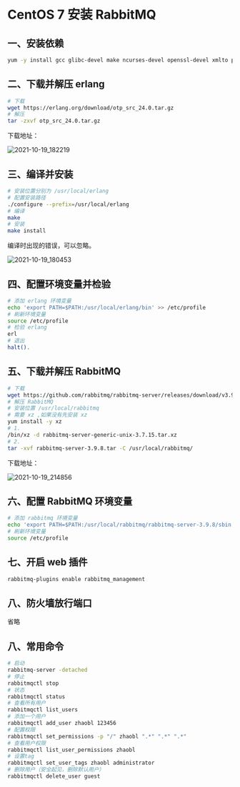 # CentOS 7 安装 RabbitMQ

## 一、安装依赖

```bash
yum -y install gcc glibc-devel make ncurses-devel openssl-devel xmlto perl wget gtk2-devel binutils-devel
```

## 二、下载并解压 erlang

```bash
# 下载
wget https://erlang.org/download/otp_src_24.0.tar.gz
# 解压
tar -zxvf otp_src_24.0.tar.gz
```

下载地址：

![2021-10-19_182219](../../../img/2021/10/2021-10-19_182219.png)

## 三、编译并安装

```bash
# 安装位置分别为 /usr/local/erlang
# 配置安装路径
./configure --prefix=/usr/local/erlang
# 编译
make
# 安装
make install
```

编译时出现的错误，可以忽略。

![2021-10-19_180453](../../../img/2021/10/2021-10-19_180453.png)

## 四、配置环境变量并检验

```bash
# 添加 erlang 环境变量
echo 'export PATH=$PATH:/usr/local/erlang/bin' >> /etc/profile
# 刷新环境变量
source /etc/profile
# 检验 erlang
erl
# 退出
halt().
```

## 五、下载并解压 RabbitMQ

```bash
# 下载
wget https://github.com/rabbitmq/rabbitmq-server/releases/download/v3.9.8/rabbitmq-server-generic-unix-3.9.8.tar.xz
# 解压 RabbitMQ 
# 安装位置 /usr/local/rabbitmq
# 需要 xz ,如果没有先安装 xz
yum install -y xz
# 1.
/bin/xz -d rabbitmq-server-generic-unix-3.7.15.tar.xz
# 2.
tar -xvf rabbitmq-server-3.9.8.tar -C /usr/local/rabbitmq/
```

下载地址：

![2021-10-19_214856](../../../img/2021/10/2021-10-19_214856.png)

## 六、配置 RabbitMQ 环境变量

```bash
# 添加 rabbitmq 环境变量
echo 'export PATH=$PATH:/usr/local/rabbitmq/rabbitmq-server-3.9.8/sbin' >> /etc/profile
# 刷新环境变量
source /etc/profile
```

## 七、开启 web 插件

```bash
rabbitmq-plugins enable rabbitmq_management
```

## 八、防火墙放行端口

省略

## 八、常用命令

```bash
# 启动
rabbitmq-server -detached
# 停止
rabbitmqctl stop
# 状态
rabbitmqctl status
# 查看所有用户
rabbitmqctl list_users
# 添加一个用户
rabbitmqctl add_user zhaobl 123456
# 配置权限
rabbitmqctl set_permissions -p "/" zhaobl ".*" ".*" ".*"
# 查看用户权限
rabbitmqctl list_user_permissions zhaobl
# 设置tag
rabbitmqctl set_user_tags zhaobl administrator
# 删除用户（安全起见，删除默认用户）
rabbitmqctl delete_user guest
```

